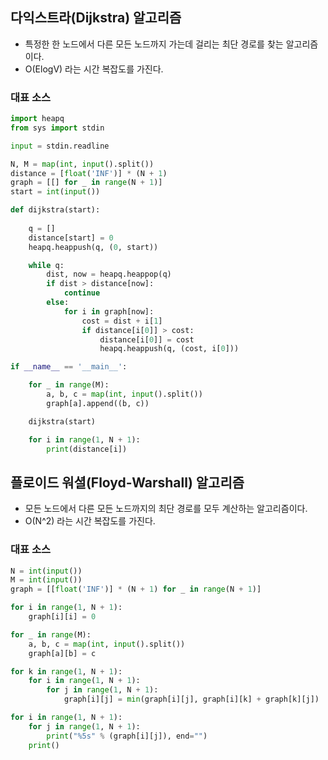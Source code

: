## 다익스트라(Dijkstra) 알고리즘

- 특정한 한 노드에서 다른 모든 노드까지 가는데 걸리는 최단 경로를 찾는 알고리즘이다.
- O(ElogV) 라는 시간 복잡도를 가진다.

### 대표 소스

``` python
import heapq
from sys import stdin

input = stdin.readline

N, M = map(int, input().split())
distance = [float('INF')] * (N + 1)
graph = [[] for _ in range(N + 1)]
start = int(input())

def dijkstra(start):
    
    q = []
    distance[start] = 0
    heapq.heappush(q, (0, start))

    while q:
        dist, now = heapq.heappop(q)
        if dist > distance[now]:
            continue
        else:
            for i in graph[now]:
                cost = dist + i[1]
                if distance[i[0]] > cost:
                    distance[i[0]] = cost
                    heapq.heappush(q, (cost, i[0]))

if __name__ == '__main__':

    for _ in range(M):
        a, b, c = map(int, input().split())
        graph[a].append((b, c))

    dijkstra(start)

    for i in range(1, N + 1):
        print(distance[i])
```

## 플로이드 워셜(Floyd-Warshall) 알고리즘

- 모든 노드에서 다른 모든 노드까지의 최단 경로를 모두 계산하는 알고리즘이다.
- O(N^2) 라는 시간 복잡도를 가진다.

### 대표 소스

``` python
N = int(input())
M = int(input())
graph = [[float('INF')] * (N + 1) for _ in range(N + 1)]

for i in range(1, N + 1):
    graph[i][i] = 0

for _ in range(M):
    a, b, c = map(int, input().split())
    graph[a][b] = c

for k in range(1, N + 1):
    for i in range(1, N + 1):
        for j in range(1, N + 1):
            graph[i][j] = min(graph[i][j], graph[i][k] + graph[k][j])

for i in range(1, N + 1):
    for j in range(1, N + 1):
        print("%5s" % (graph[i][j]), end="")
    print()
```